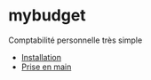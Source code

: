 # mybudget
Comptabilité personnelle très simple

* [Installation](installation.md)
* [Prise en main](assets/mybudget-Prise-en-main.pdf)
